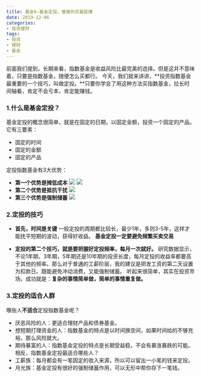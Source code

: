 ```yaml
---
title: 基金6-基金定投，傻傻的买最能赚
date: 2019-12-06
categories: 
- 投资理财
tags: 
- 投资
- 理财
- 基金
---
```


前面我们提到，长期来看，指数基金是收益风险比最完美的选择。但是这并不意味着，只要是指数基金，随便怎么买都行。
今天，我们就来讲讲，**投资指数基金最重要的一个技巧，叫做定投。**只要你学会了用这种方法买指数基金，拉长时间轴看，肯定不会亏本，肯定能赚钱。
### 1.什么是基金定投？
基金定投的概念很简单，就是在固定的日期，以固定金额，投资一个固定的产品。
它有三要素：
- 固定的时间
- 固定的金额
- 固定的产品

定投指数基金有3大优势：
- **第一个优势是摊低成本**
![](a.png)
![](b.png)
- **第二个优势是抵抗干扰**
![](c.png)
- **第三个优势是强制储蓄**
![](d.png)

### 2.定投的技巧
- **首先，时间是关键**
一般定投的周期都比较长，最少1年，多则3-5年，这样才能抚平短期的波动，获得好收益。
**基金定投一定要避免频繁买卖交易**

- **定投的第二个技巧，就是要把握好定投频率，每月一次就好。**
研究数据显示，不论1年期，3年期，5年期还是10年期的投资长度，每月定投的收益率都要高于其他的频率。那么对于普通的工薪阶层，我的建议是把发工资的第二天设置为扣款日。既能避免冲动消费，又能强制储蓄。
听起来很简单，其实在投资市场，成功就是：**复杂的事情简单做，简单的事情重复做。**

### 3.定投的适合人群
哪些人**不适合**定投指数基金呢？
- 厌恶风险的人：更适合理财产品和债券基金。
- 想短期打理资金的人：指数基金的特点是以时间换空间，如果时间给的不够充裕，那么风险就大。
- 期待暴富的人：指数基金定投的特点是长期受益稳，不会有暴涨暴跌的可能。
相反，指数基金定投最适合哪些人？
- 工薪族：每月都会有一笔固定的收入来源，所以可以留出一小笔的钱来定投。
- 月光族：基金定投有很好的强制储蓄作用，可以无形中帮你存下一笔钱。

